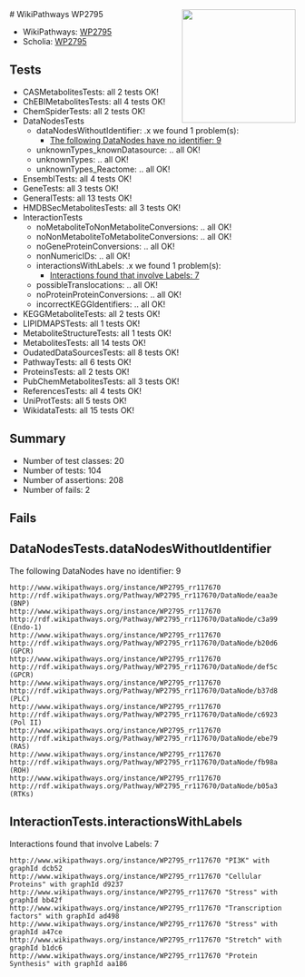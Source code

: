 <img style="float: right; width: 200px" src="https://upload.wikimedia.org/wikipedia/commons/thumb/8/83/Wplogo_with_text_500.png/640px-Wplogo_with_text_500.png" />
# WikiPathways WP2795

* WikiPathways: [WP2795](https://wikipathways.org/pathways/WP2795)
* Scholia: [WP2795](https://scholia.toolforge.org/wikipathways/WP2795)
## Tests
* CASMetabolitesTests: all 2 tests OK!
* ChEBIMetabolitesTests: all 4 tests OK!
* ChemSpiderTests: all 2 tests OK!
* DataNodesTests
    * dataNodesWithoutIdentifier: .x we found 1 problem(s):
        * [The following DataNodes have no identifier: 9](#d2d32fa8)
    * unknownTypes_knownDatasource: .. all OK!
    * unknownTypes: .. all OK!
    * unknownTypes_Reactome: .. all OK!
* EnsemblTests: all 4 tests OK!
* GeneTests: all 3 tests OK!
* GeneralTests: all 13 tests OK!
* HMDBSecMetabolitesTests: all 3 tests OK!
* InteractionTests
    * noMetaboliteToNonMetaboliteConversions: .. all OK!
    * noNonMetaboliteToMetaboliteConversions: .. all OK!
    * noGeneProteinConversions: .. all OK!
    * nonNumericIDs: .. all OK!
    * interactionsWithLabels: .x we found 1 problem(s):
        * [Interactions found that involve Labels: 7](#630d267e)
    * possibleTranslocations: .. all OK!
    * noProteinProteinConversions: .. all OK!
    * incorrectKEGGIdentifiers: .. all OK!
* KEGGMetaboliteTests: all 2 tests OK!
* LIPIDMAPSTests: all 1 tests OK!
* MetaboliteStructureTests: all 1 tests OK!
* MetabolitesTests: all 14 tests OK!
* OudatedDataSourcesTests: all 8 tests OK!
* PathwayTests: all 6 tests OK!
* ProteinsTests: all 2 tests OK!
* PubChemMetabolitesTests: all 3 tests OK!
* ReferencesTests: all 4 tests OK!
* UniProtTests: all 5 tests OK!
* WikidataTests: all 15 tests OK!


## Summary

* Number of test classes: 20
* Number of tests: 104
* Number of assertions: 208
* Number of fails: 2

## Fails

<a name="d2d32fa8" />

## DataNodesTests.dataNodesWithoutIdentifier

The following DataNodes have no identifier: 9
```
http://www.wikipathways.org/instance/WP2795_rr117670 http://rdf.wikipathways.org/Pathway/WP2795_rr117670/DataNode/eaa3e (BNP)
http://www.wikipathways.org/instance/WP2795_rr117670 http://rdf.wikipathways.org/Pathway/WP2795_rr117670/DataNode/c3a99 (Endo-1)
http://www.wikipathways.org/instance/WP2795_rr117670 http://rdf.wikipathways.org/Pathway/WP2795_rr117670/DataNode/b20d6 (GPCR)
http://www.wikipathways.org/instance/WP2795_rr117670 http://rdf.wikipathways.org/Pathway/WP2795_rr117670/DataNode/def5c (GPCR)
http://www.wikipathways.org/instance/WP2795_rr117670 http://rdf.wikipathways.org/Pathway/WP2795_rr117670/DataNode/b37d8 (PLC)
http://www.wikipathways.org/instance/WP2795_rr117670 http://rdf.wikipathways.org/Pathway/WP2795_rr117670/DataNode/c6923 (Pol II)
http://www.wikipathways.org/instance/WP2795_rr117670 http://rdf.wikipathways.org/Pathway/WP2795_rr117670/DataNode/ebe79 (RAS)
http://www.wikipathways.org/instance/WP2795_rr117670 http://rdf.wikipathways.org/Pathway/WP2795_rr117670/DataNode/fb98a (ROH)
http://www.wikipathways.org/instance/WP2795_rr117670 http://rdf.wikipathways.org/Pathway/WP2795_rr117670/DataNode/b05a3 (RTKs)
```

<a name="630d267e" />

## InteractionTests.interactionsWithLabels

Interactions found that involve Labels: 7
```
http://www.wikipathways.org/instance/WP2795_rr117670 "PI3K" with graphId dcb52
http://www.wikipathways.org/instance/WP2795_rr117670 "Cellular Proteins" with graphId d9237
http://www.wikipathways.org/instance/WP2795_rr117670 "Stress" with graphId bb42f
http://www.wikipathways.org/instance/WP2795_rr117670 "Transcription factors" with graphId ad498
http://www.wikipathways.org/instance/WP2795_rr117670 "Stress" with graphId a47ce
http://www.wikipathways.org/instance/WP2795_rr117670 "Stretch" with graphId b1dc6
http://www.wikipathways.org/instance/WP2795_rr117670 "Protein Synthesis" with graphId aa186
```

